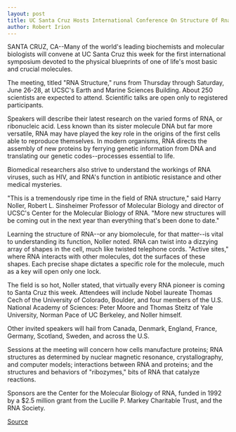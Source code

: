 ```yaml
---
layout: post
title: UC Santa Cruz Hosts International Conference On Structure Of Rna
author: Robert Irion
---
```


SANTA CRUZ, CA--Many of the world's leading biochemists and  molecular biologists will convene at UC Santa Cruz this week for the  first international symposium devoted to the physical blueprints of  one of life's most basic and crucial molecules.

The meeting, titled "RNA Structure," runs from Thursday  through Saturday, June 26-28, at UCSC's Earth and Marine Sciences  Building. About 250 scientists are expected to attend. Scientific  talks are open only to registered participants.

Speakers will describe their latest research on the varied  forms of RNA, or ribonucleic acid. Less known than its sister  molecule DNA but far more versatile, RNA may have played the key  role in the origins of the first cells able to reproduce themselves. In  modern organisms, RNA directs the assembly of new proteins by  ferrying genetic information from DNA and translating our genetic  codes--processes essential to life.

Biomedical researchers also strive to understand the workings  of RNA viruses, such as HIV, and RNA's function in antibiotic  resistance and other medical mysteries.

"This is a tremendously ripe time in the field of RNA  structure," said Harry Noller, Robert L. Sinsheimer Professor of  Molecular Biology and director of UCSC's Center for the Molecular  Biology of RNA. "More new structures will be coming out in the next  year than everything that's been done to date."

Learning the structure of RNA--or any biomolecule, for that  matter--is vital to understanding its function, Noller noted. RNA can  twist into a dizzying array of shapes in the cell, much like twisted  telephone cords. "Active sites," where RNA interacts with other  molecules, dot the surfaces of these shapes. Each precise shape  dictates a specific role for the molecule, much as a key will open  only one lock.

The field is so hot, Noller stated, that virtually every RNA  pioneer is coming to Santa Cruz this week. Attendees will include  Nobel laureate Thomas Cech of the University of Colorado, Boulder,  and four members of the U.S. National Academy of Sciences: Peter  Moore and Thomas Steitz of Yale University, Norman Pace of UC  Berkeley, and Noller himself.

Other invited speakers will hail from Canada, Denmark,  England, France, Germany, Scotland, Sweden, and across the U.S.

Sessions at the meeting will concern how cells manufacture  proteins; RNA structures as determined by nuclear magnetic  resonance, crystallography, and computer models; interactions  between RNA and proteins; and the structures and behaviors of  "ribozymes," bits of RNA that catalyze reactions.

Sponsors are the Center for the Molecular Biology of RNA,  funded in 1992 by a $2.5 million grant from the Lucille P. Markey  Charitable Trust, and the RNA Society.

[Source](http://www1.ucsc.edu/news_events/press_releases/archive/96-97/06-97/062397-UCSC_hosts_internat.html "Permalink to 062397-UCSC_hosts_internat")